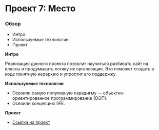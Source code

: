 # Проект 7: Место

### Обзор

- Интро
- Используемые технологии
- Проект

**Интро**

Реализация данного проекта позволит научиться разбивать сайт на классы и продумывать логику их организации. Это поможет создать в коде понятную иерархию и упростит его поддержку.

**Используемые технологии**

- Освоили самую популярную парадигму — объектно-ориентированное программирование (ООП).
- Освоили концепцию IIFE.

**Проект**

- [Ссылка на проект](https://mamatkazin.github.io/mesto/)
